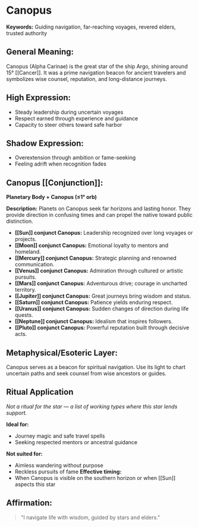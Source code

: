 # Canopus


**Keywords:** Guiding navigation, far-reaching voyages, revered elders, trusted authority

## General Meaning:
Canopus (Alpha Carinae) is the great star of the ship Argo, shining around 15° [[Cancer]]. It was a prime navigation beacon for ancient travelers and symbolizes wise counsel, reputation, and long-distance journeys.
## High Expression:
- Steady leadership during uncertain voyages
- Respect earned through experience and guidance
- Capacity to steer others toward safe harbor
## Shadow Expression:
- Overextension through ambition or fame-seeking
- Feeling adrift when recognition fades

## Canopus [[Conjunction]]:

**Planetary Body + Canopus (≤1° orb)**

**Description:**
Planets on Canopus seek far horizons and lasting honor. They provide direction in confusing times and can propel the native toward public distinction.

- **[[Sun]] conjunct Canopus:** Leadership recognized over long voyages or projects.
- **[[Moon]] conjunct Canopus:** Emotional loyalty to mentors and homeland.
- **[[Mercury]] conjunct Canopus:** Strategic planning and renowned communication.
- **[[Venus]] conjunct Canopus:** Admiration through cultured or artistic pursuits.
- **[[Mars]] conjunct Canopus:** Adventurous drive; courage in uncharted territory.
- **[[Jupiter]] conjunct Canopus:** Great journeys bring wisdom and status.
- **[[Saturn]] conjunct Canopus:** Patience yields enduring respect.
- **[[Uranus]] conjunct Canopus:** Sudden changes of direction during life quests.
- **[[Neptune]] conjunct Canopus:** Idealism that inspires followers.
- **[[Pluto]] conjunct Canopus:** Powerful reputation built through decisive acts.
## Metaphysical/Esoteric Layer:
Canopus serves as a beacon for spiritual navigation. Use its light to chart uncertain paths and seek counsel from wise ancestors or guides.

## Ritual Application
*Not a ritual for the star — a list of working types where this star lends support.*

**Ideal for:**
- Journey magic and safe travel spells
- Seeking respected mentors or ancestral guidance

**Not suited for:**
- Aimless wandering without purpose
- Reckless pursuits of fame
**Effective timing:**
- When Canopus is visible on the southern horizon or when [[Sun]] aspects this star

## Affirmation:
> "I navigate life with wisdom, guided by stars and elders."
